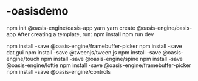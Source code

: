 # -oasisdemo




npm init @oasis-engine/oasis-app
yarn
yarn create @oasis-engine/oasis-app
After creating a template, run:
npm install
npm run dev



npm install -save @oasis-engine/framebuffer-picker
npm install -save dat.gui
npm install -save @tweenjs/tween.js
npm install -save @oasis-engine/touch
npm install -save @oasis-engine/spine
npm install -save @oasis-engine/lottie
npm install -save @oasis-engine/framebuffer-picker
npm install -save @oasis-engine/controls




